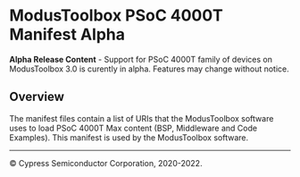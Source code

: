 # ModusToolbox PSoC 4000T Manifest Alpha

**Alpha Release Content** - Support for PSoC 4000T family of devices on ModusToolbox 3.0 is curently in alpha. Features may change without notice. 

## Overview

The manifest files contain a list of URIs that the ModusToolbox software uses to load PSoC 4000T Max content (BSP, Middleware and Code Examples). This manifest is used by the ModusToolbox software.

---
© Cypress Semiconductor Corporation, 2020-2022.


